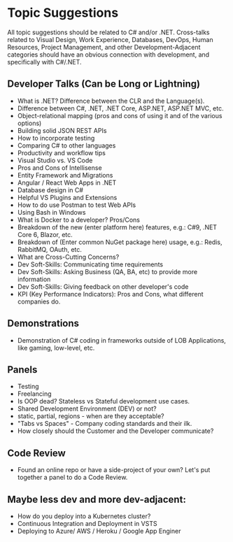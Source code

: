 # Topic Suggestions

All topic suggestions should be related to C# and/or .NET.  Cross-talks related to Visual Design, Work Experience, Databases, DevOps, Human Resources, Project Management, and other Development-Adjacent categories should have an obvious connection with development, and specifically with C#/.NET.

## Developer Talks (Can be Long or Lightning)

* What is .NET?  Difference between the CLR and the Language(s).
* Difference between C#, .NET, .NET Core, ASP.NET, ASP.NET MVC, etc.
* Object-relational mapping (pros and cons of using it and of the various options)
* Building solid JSON REST APIs
* How to incorporate testing
* Comparing C# to other languages
* Productivity and workflow tips
* Visual Studio vs. VS Code
* Pros and Cons of Intellisense
* Entity Framework and Migrations
* Angular / React Web Apps in .NET
* Database design in C#
* Helpful VS Plugins and Extensions
* How to do use Postman to test Web APIs
* Using Bash in Windows
* What is Docker to a developer? Pros/Cons
* Breakdown of the new (enter platform here) features, e.g.: C#9, .NET Core 6, Blazor, etc.
* Breakdown of (Enter common NuGet package here) usage, e.g.: Redis, RabbitMQ, OAuth, etc.
* What are Cross-Cutting Concerns?
* Dev Soft-Skills: Communicating time requirements
* Dev Soft-Skills: Asking Business (QA, BA, etc) to provide more information
* Dev Soft-Skills: Giving feedback on other developer's code
* KPI (Key Performance Indicators): Pros and Cons, what different companies do.

## Demonstrations

* Demonstration of C# coding in frameworks outside of LOB Applications, like gaming, low-level, etc.

## Panels

* Testing
* Freelancing
* Is OOP dead?  Stateless vs Stateful development use cases.
* Shared Development Environment (DEV) or not?
* static, partial, regions - when are they acceptable?
* "Tabs vs Spaces" - Company coding standards and their ilk.
* How closely should the Customer and the Developer communicate?

## Code Review

* Found an online repo or have a side-project of your own?  Let's put together a panel to do a Code Review.

## Maybe less dev and more dev-adjacent:

* How do you deploy into a Kubernetes cluster?
* Continuous Integration and Deployment in VSTS
* Deploying to Azure/ AWS / Heroku / Google App Enginer

